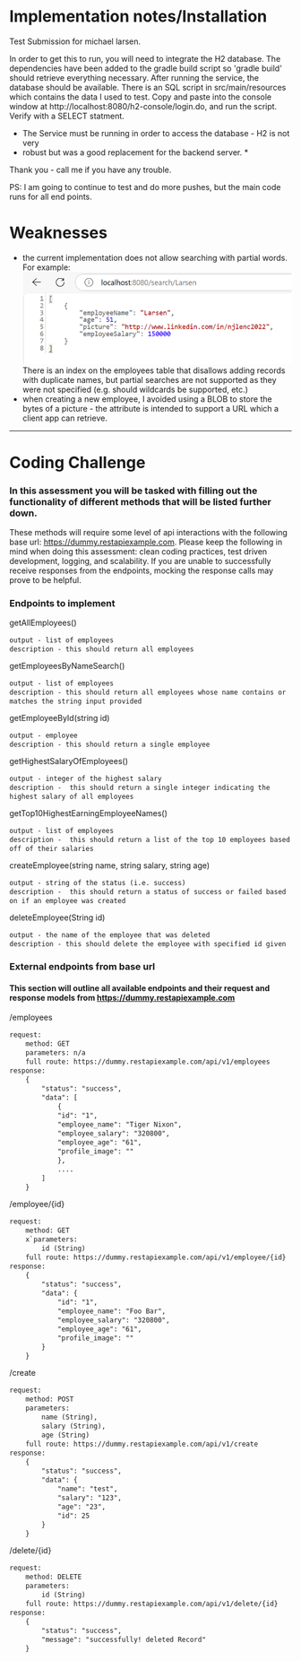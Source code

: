 # Implementation notes/Installation

Test Submission for michael larsen.

In order to get this to run, you will need to integrate the H2 database.
The dependencies have been added to the gradle build script so 'gradle build' 
should retrieve everything necessary. After running the service, the database 
should be available. There is an SQL script in src/main/resources which 
contains the data I used to test. 
Copy and paste into the console window at http://localhost:8080/h2-console/login.do, 
and run the script. Verify with a SELECT statment.

* The Service must be running in order to access the database - H2 is not very 
* robust but was a good replacement for the backend server. *

Thank you - call me if you have any trouble. 

PS: I am going to continue to test and do more pushes, but the main code runs 
for all end points.

# Weaknesses

- the current implementation does not allow searching with partial words. 
For example:
![img.png](img.png)
There is an index on the employees table that disallows adding records with 
duplicate names, but partial searches are not supported as they were not specified
  (e.g. should wildcards be supported, etc.)
- when creating a new employee, I avoided using a BLOB to store the bytes of a picture -
the attribute is intended to support a URL which a client app can retrieve. 
---------------------------------
# Coding Challenge

### In this assessment you will be tasked with filling out the functionality of different methods that will be listed further down.
These methods will require some level of api interactions with the following base url: https://dummy.restapiexample.com.
Please keep the following in mind when doing this assessment: clean coding practices, test driven development, logging, and scalability.
If you are unable to successfully receive responses from the endpoints, mocking the response calls may prove to be helpful.

### Endpoints to implement

getAllEmployees()

    output - list of employees
    description - this should return all employees

getEmployeesByNameSearch()

    output - list of employees
    description - this should return all employees whose name contains or matches the string input provided

getEmployeeById(string id)

    output - employee
    description - this should return a single employee

getHighestSalaryOfEmployees()

    output - integer of the highest salary
    description -  this should return a single integer indicating the highest salary of all employees

getTop10HighestEarningEmployeeNames()

    output - list of employees
    description -  this should return a list of the top 10 employees based off of their salaries

createEmployee(string name, string salary, string age)

    output - string of the status (i.e. success)
    description -  this should return a status of success or failed based on if an employee was created

deleteEmployee(String id)

    output - the name of the employee that was deleted
    description - this should delete the employee with specified id given

### External endpoints from base url
#### This section will outline all available endpoints and their request and response models from https://dummy.restapiexample.com
/employees

    request:
        method: GET
        parameters: n/a
        full route: https://dummy.restapiexample.com/api/v1/employees
    response:
        {
            "status": "success",
            "data": [
                {
                "id": "1",
                "employee_name": "Tiger Nixon",
                "employee_salary": "320800",
                "employee_age": "61",
                "profile_image": ""
                },
                ....
            ]
        }

/employee/{id}

    request:
        method: GET
        x`parameters: 
            id (String)
        full route: https://dummy.restapiexample.com/api/v1/employee/{id}
    response: 
        {
            "status": "success",
            "data": {
                "id": "1",
                "employee_name": "Foo Bar",
                "employee_salary": "320800",
                "employee_age": "61",
                "profile_image": ""
            }
        }

/create

    request:
        method: POST
        parameters: 
            name (String),
            salary (String),
            age (String)
        full route: https://dummy.restapiexample.com/api/v1/create
    response:
        {
            "status": "success",
            "data": {
                "name": "test",
                "salary": "123",
                "age": "23",
                "id": 25
            }
        }

/delete/{id}

    request:
        method: DELETE
        parameters:
            id (String)
        full route: https://dummy.restapiexample.com/api/v1/delete/{id}
    response:
        {
            "status": "success",
            "message": "successfully! deleted Record"
        }